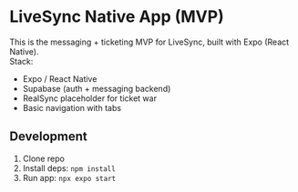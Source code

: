 # LiveSync Native App (MVP)

This is the messaging + ticketing MVP for LiveSync, built with Expo (React Native).  
Stack:
- Expo / React Native
- Supabase (auth + messaging backend)
- RealSync placeholder for ticket war
- Basic navigation with tabs

## Development
1. Clone repo
2. Install deps: `npm install`
3. Run app: `npx expo start`
